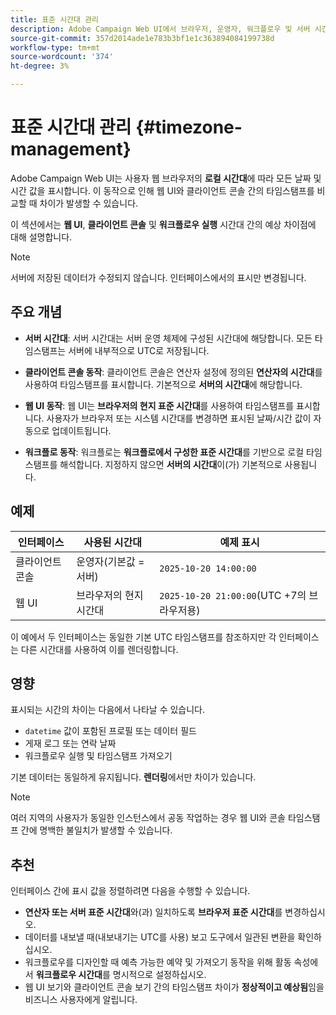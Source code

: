 ```yaml
---
title: 표준 시간대 관리
description: Adobe Campaign Web UI에서 브라우저, 운영자, 워크플로우 및 서버 시간대를 기반으로 날짜 및 시간 값을 표시하는 방법을 알아봅니다.
source-git-commit: 357d2014ade1e783b3bf1e1c363894084199738d
workflow-type: tm+mt
source-wordcount: '374'
ht-degree: 3%

---
```


# 표준 시간대 관리 {#timezone-management}

Adobe Campaign Web UI는 사용자 웹 브라우저의 **로컬 시간대**&#x200B;에 따라 모든 날짜 및 시간 값을 표시합니다. 이 동작으로 인해 웹 UI와 클라이언트 콘솔 간의 타임스탬프를 비교할 때 차이가 발생할 수 있습니다.

이 섹션에서는 **웹 UI**, **클라이언트 콘솔** 및 **워크플로우 실행** 시간대 간의 예상 차이점에 대해 설명합니다.

>[!NOTE]
>
>서버에 저장된 데이터가 수정되지 않습니다. 인터페이스에서의 표시만 변경됩니다.

## 주요 개념

* **서버 시간대**: 서버 시간대는 서버 운영 체제에 구성된 시간대에 해당합니다. 모든 타임스탬프는 서버에 내부적으로 UTC로 저장됩니다.

* **클라이언트 콘솔 동작**: 클라이언트 콘솔은 연산자 설정에 정의된 **연산자의 시간대**&#x200B;를 사용하여 타임스탬프를 표시합니다. 기본적으로 **서버의 시간대**&#x200B;에 해당합니다.

* **웹 UI 동작**: 웹 UI는 **브라우저의 현지 표준 시간대**&#x200B;를 사용하여 타임스탬프를 표시합니다. 사용자가 브라우저 또는 시스템 시간대를 변경하면 표시된 날짜/시간 값이 자동으로 업데이트됩니다.

* **워크플로 동작**: 워크플로는 **워크플로에서 구성한 표준 시간대**&#x200B;를 기반으로 로컬 타임스탬프를 해석합니다. 지정하지 않으면 **서버의 시간대**&#x200B;이(가) 기본적으로 사용됩니다.

## 예제

| 인터페이스 | 사용된 시간대 | 예제 표시 |
|------------|----------------|-----------------|
| 클라이언트 콘솔 | 운영자(기본값 = 서버) | `2025-10-20 14:00:00` |
| 웹 UI | 브라우저의 현지 시간대 | `2025-10-20 21:00:00`(UTC +7의 브라우저용) |

이 예에서 두 인터페이스는 동일한 기본 UTC 타임스탬프를 참조하지만 각 인터페이스는 다른 시간대를 사용하여 이를 렌더링합니다.

## 영향

표시되는 시간의 차이는 다음에서 나타날 수 있습니다.

* `datetime` 값이 포함된 프로필 또는 데이터 필드
* 게재 로그 또는 연락 날짜
* 워크플로우 실행 및 타임스탬프 가져오기

기본 데이터는 동일하게 유지됩니다. **렌더링**&#x200B;에서만 차이가 있습니다.

>[!NOTE]
>
>여러 지역의 사용자가 동일한 인스턴스에서 공동 작업하는 경우 웹 UI와 콘솔 타임스탬프 간에 명백한 불일치가 발생할 수 있습니다.

## 추천

인터페이스 간에 표시 값을 정렬하려면 다음을 수행할 수 있습니다.

* **연산자 또는 서버 표준 시간대**&#x200B;와(과) 일치하도록 **브라우저 표준 시간대**&#x200B;를 변경하십시오.
* 데이터를 내보낼 때(내보내기는 UTC를 사용) 보고 도구에서 일관된 변환을 확인하십시오.
* 워크플로우를 디자인할 때 예측 가능한 예약 및 가져오기 동작을 위해 활동 속성에서 **워크플로우 시간대**&#x200B;를 명시적으로 설정하십시오.
* 웹 UI 보기와 클라이언트 콘솔 보기 간의 타임스탬프 차이가 **정상적이고 예상됨**&#x200B;임을 비즈니스 사용자에게 알립니다.
